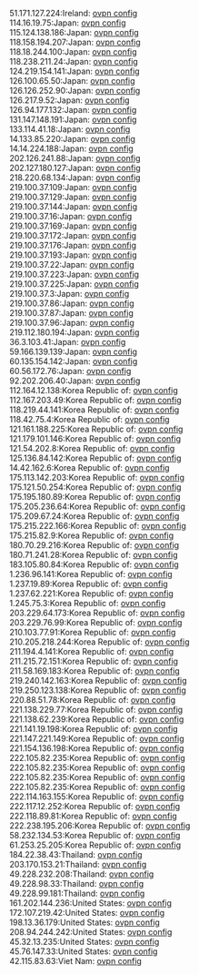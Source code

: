51.171.127.224:Ireland: [ovpn config](vpn/51_171_127_224.ovpn)  
114.16.19.75:Japan: [ovpn config](vpn/114_16_19_75.ovpn)  
115.124.138.186:Japan: [ovpn config](vpn/115_124_138_186.ovpn)  
118.158.194.207:Japan: [ovpn config](vpn/118_158_194_207.ovpn)  
118.18.244.100:Japan: [ovpn config](vpn/118_18_244_100.ovpn)  
118.238.211.24:Japan: [ovpn config](vpn/118_238_211_24.ovpn)  
124.219.154.141:Japan: [ovpn config](vpn/124_219_154_141.ovpn)  
126.100.65.50:Japan: [ovpn config](vpn/126_100_65_50.ovpn)  
126.126.252.90:Japan: [ovpn config](vpn/126_126_252_90.ovpn)  
126.217.9.52:Japan: [ovpn config](vpn/126_217_9_52.ovpn)  
126.94.177.132:Japan: [ovpn config](vpn/126_94_177_132.ovpn)  
131.147.148.191:Japan: [ovpn config](vpn/131_147_148_191.ovpn)  
133.114.41.18:Japan: [ovpn config](vpn/133_114_41_18.ovpn)  
14.133.85.220:Japan: [ovpn config](vpn/14_133_85_220.ovpn)  
14.14.224.188:Japan: [ovpn config](vpn/14_14_224_188.ovpn)  
202.126.241.88:Japan: [ovpn config](vpn/202_126_241_88.ovpn)  
202.127.180.127:Japan: [ovpn config](vpn/202_127_180_127.ovpn)  
218.220.68.134:Japan: [ovpn config](vpn/218_220_68_134.ovpn)  
219.100.37.109:Japan: [ovpn config](vpn/219_100_37_109.ovpn)  
219.100.37.129:Japan: [ovpn config](vpn/219_100_37_129.ovpn)  
219.100.37.144:Japan: [ovpn config](vpn/219_100_37_144.ovpn)  
219.100.37.16:Japan: [ovpn config](vpn/219_100_37_16.ovpn)  
219.100.37.169:Japan: [ovpn config](vpn/219_100_37_169.ovpn)  
219.100.37.172:Japan: [ovpn config](vpn/219_100_37_172.ovpn)  
219.100.37.176:Japan: [ovpn config](vpn/219_100_37_176.ovpn)  
219.100.37.193:Japan: [ovpn config](vpn/219_100_37_193.ovpn)  
219.100.37.22:Japan: [ovpn config](vpn/219_100_37_22.ovpn)  
219.100.37.223:Japan: [ovpn config](vpn/219_100_37_223.ovpn)  
219.100.37.225:Japan: [ovpn config](vpn/219_100_37_225.ovpn)  
219.100.37.3:Japan: [ovpn config](vpn/219_100_37_3.ovpn)  
219.100.37.86:Japan: [ovpn config](vpn/219_100_37_86.ovpn)  
219.100.37.87:Japan: [ovpn config](vpn/219_100_37_87.ovpn)  
219.100.37.96:Japan: [ovpn config](vpn/219_100_37_96.ovpn)  
219.112.180.194:Japan: [ovpn config](vpn/219_112_180_194.ovpn)  
36.3.103.41:Japan: [ovpn config](vpn/36_3_103_41.ovpn)  
59.166.139.139:Japan: [ovpn config](vpn/59_166_139_139.ovpn)  
60.135.154.142:Japan: [ovpn config](vpn/60_135_154_142.ovpn)  
60.56.172.76:Japan: [ovpn config](vpn/60_56_172_76.ovpn)  
92.202.206.40:Japan: [ovpn config](vpn/92_202_206_40.ovpn)  
112.164.12.138:Korea Republic of: [ovpn config](vpn/112_164_12_138.ovpn)  
112.167.203.49:Korea Republic of: [ovpn config](vpn/112_167_203_49.ovpn)  
118.219.44.141:Korea Republic of: [ovpn config](vpn/118_219_44_141.ovpn)  
118.42.75.4:Korea Republic of: [ovpn config](vpn/118_42_75_4.ovpn)  
121.161.188.225:Korea Republic of: [ovpn config](vpn/121_161_188_225.ovpn)  
121.179.101.146:Korea Republic of: [ovpn config](vpn/121_179_101_146.ovpn)  
121.54.202.8:Korea Republic of: [ovpn config](vpn/121_54_202_8.ovpn)  
125.136.84.142:Korea Republic of: [ovpn config](vpn/125_136_84_142.ovpn)  
14.42.162.6:Korea Republic of: [ovpn config](vpn/14_42_162_6.ovpn)  
175.113.142.203:Korea Republic of: [ovpn config](vpn/175_113_142_203.ovpn)  
175.121.50.254:Korea Republic of: [ovpn config](vpn/175_121_50_254.ovpn)  
175.195.180.89:Korea Republic of: [ovpn config](vpn/175_195_180_89.ovpn)  
175.205.236.64:Korea Republic of: [ovpn config](vpn/175_205_236_64.ovpn)  
175.209.67.24:Korea Republic of: [ovpn config](vpn/175_209_67_24.ovpn)  
175.215.222.166:Korea Republic of: [ovpn config](vpn/175_215_222_166.ovpn)  
175.215.82.9:Korea Republic of: [ovpn config](vpn/175_215_82_9.ovpn)  
180.70.29.216:Korea Republic of: [ovpn config](vpn/180_70_29_216.ovpn)  
180.71.241.28:Korea Republic of: [ovpn config](vpn/180_71_241_28.ovpn)  
183.105.80.84:Korea Republic of: [ovpn config](vpn/183_105_80_84.ovpn)  
1.236.96.141:Korea Republic of: [ovpn config](vpn/1_236_96_141.ovpn)  
1.237.19.89:Korea Republic of: [ovpn config](vpn/1_237_19_89.ovpn)  
1.237.62.221:Korea Republic of: [ovpn config](vpn/1_237_62_221.ovpn)  
1.245.75.3:Korea Republic of: [ovpn config](vpn/1_245_75_3.ovpn)  
203.229.64.173:Korea Republic of: [ovpn config](vpn/203_229_64_173.ovpn)  
203.229.76.99:Korea Republic of: [ovpn config](vpn/203_229_76_99.ovpn)  
210.103.77.91:Korea Republic of: [ovpn config](vpn/210_103_77_91.ovpn)  
210.205.218.244:Korea Republic of: [ovpn config](vpn/210_205_218_244.ovpn)  
211.194.4.141:Korea Republic of: [ovpn config](vpn/211_194_4_141.ovpn)  
211.215.72.151:Korea Republic of: [ovpn config](vpn/211_215_72_151.ovpn)  
211.58.169.183:Korea Republic of: [ovpn config](vpn/211_58_169_183.ovpn)  
219.240.142.163:Korea Republic of: [ovpn config](vpn/219_240_142_163.ovpn)  
219.250.123.138:Korea Republic of: [ovpn config](vpn/219_250_123_138.ovpn)  
220.88.51.78:Korea Republic of: [ovpn config](vpn/220_88_51_78.ovpn)  
221.138.229.77:Korea Republic of: [ovpn config](vpn/221_138_229_77.ovpn)  
221.138.62.239:Korea Republic of: [ovpn config](vpn/221_138_62_239.ovpn)  
221.141.19.198:Korea Republic of: [ovpn config](vpn/221_141_19_198.ovpn)  
221.147.221.149:Korea Republic of: [ovpn config](vpn/221_147_221_149.ovpn)  
221.154.136.198:Korea Republic of: [ovpn config](vpn/221_154_136_198.ovpn)  
222.105.82.235:Korea Republic of: [ovpn config](vpn/222_105_82_235.ovpn)  
222.105.82.235:Korea Republic of: [ovpn config](vpn/222_105_82_235.ovpn)  
222.105.82.235:Korea Republic of: [ovpn config](vpn/222_105_82_235.ovpn)  
222.105.82.235:Korea Republic of: [ovpn config](vpn/222_105_82_235.ovpn)  
222.114.163.155:Korea Republic of: [ovpn config](vpn/222_114_163_155.ovpn)  
222.117.12.252:Korea Republic of: [ovpn config](vpn/222_117_12_252.ovpn)  
222.118.89.81:Korea Republic of: [ovpn config](vpn/222_118_89_81.ovpn)  
222.238.195.206:Korea Republic of: [ovpn config](vpn/222_238_195_206.ovpn)  
58.232.134.53:Korea Republic of: [ovpn config](vpn/58_232_134_53.ovpn)  
61.253.25.205:Korea Republic of: [ovpn config](vpn/61_253_25_205.ovpn)  
184.22.38.43:Thailand: [ovpn config](vpn/184_22_38_43.ovpn)  
203.170.153.21:Thailand: [ovpn config](vpn/203_170_153_21.ovpn)  
49.228.232.208:Thailand: [ovpn config](vpn/49_228_232_208.ovpn)  
49.228.98.33:Thailand: [ovpn config](vpn/49_228_98_33.ovpn)  
49.228.99.181:Thailand: [ovpn config](vpn/49_228_99_181.ovpn)  
161.202.144.236:United States: [ovpn config](vpn/161_202_144_236.ovpn)  
172.107.219.42:United States: [ovpn config](vpn/172_107_219_42.ovpn)  
198.13.36.179:United States: [ovpn config](vpn/198_13_36_179.ovpn)  
208.94.244.242:United States: [ovpn config](vpn/208_94_244_242.ovpn)  
45.32.13.235:United States: [ovpn config](vpn/45_32_13_235.ovpn)  
45.76.147.33:United States: [ovpn config](vpn/45_76_147_33.ovpn)  
42.115.83.63:Viet Nam: [ovpn config](vpn/42_115_83_63.ovpn)  

